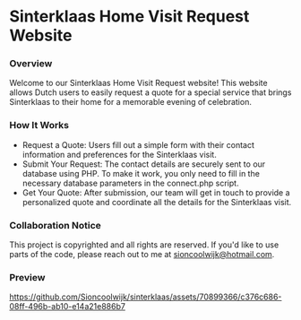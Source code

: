 

# Sinterklaas Home Visit Request Website

### Overview
Welcome to our Sinterklaas Home Visit Request website! This website allows Dutch users to easily request a quote for a special service that brings Sinterklaas to their home for a memorable evening of celebration.

### How It Works
- Request a Quote: Users fill out a simple form with their contact information and preferences for the Sinterklaas visit.
- Submit Your Request: The contact details are securely sent to our database using PHP. To make it work, you only need to fill in the necessary database parameters in the connect.php script.
- Get Your Quote: After submission, our team will get in touch to provide a personalized quote and coordinate all the details for the Sinterklaas visit. 

### Collaboration Notice
This project is copyrighted and all rights are reserved. If you'd like to use parts of the code, please reach out to me at sioncoolwijk@hotmail.com.

### Preview
https://github.com/Sioncoolwijk/sinterklaas/assets/70899366/c376c686-08ff-496b-ab10-e14a21e886b7
